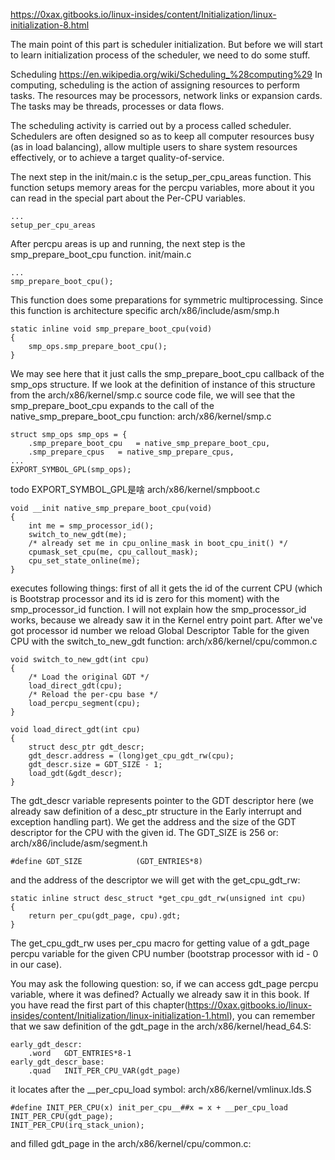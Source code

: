 
https://0xax.gitbooks.io/linux-insides/content/Initialization/linux-initialization-8.html


The main point of this part is scheduler initialization. But before we will start to learn initialization process of the scheduler, 
we need to do some stuff.

Scheduling  https://en.wikipedia.org/wiki/Scheduling_%28computing%29
In computing, scheduling is the action of assigning resources to perform tasks. The resources may be processors,
network links or expansion cards. The tasks may be threads, processes or data flows.

The scheduling activity is carried out by a process called scheduler. Schedulers are often designed so as 
to keep all computer resources busy (as in load balancing), allow multiple users to share system resources effectively, 
or to achieve a target quality-of-service.

The next step in the init/main.c is the setup_per_cpu_areas function. This function setups memory areas for the percpu variables, 
more about it you can read in the special part about the Per-CPU variables.
```
...
setup_per_cpu_areas
```

After percpu areas is up and running, the next step is the smp_prepare_boot_cpu function.
init/main.c
```
...
smp_prepare_boot_cpu();
```
This function does some preparations for symmetric multiprocessing. Since this function is architecture specific
arch/x86/include/asm/smp.h
```
static inline void smp_prepare_boot_cpu(void)
{
	smp_ops.smp_prepare_boot_cpu();
}
```
We may see here that it just calls the smp_prepare_boot_cpu callback of the smp_ops structure.
If we look at the definition of instance of this structure from the arch/x86/kernel/smp.c source code file,
we will see that the smp_prepare_boot_cpu expands to the call of the native_smp_prepare_boot_cpu function:
arch/x86/kernel/smp.c
```
struct smp_ops smp_ops = {
	.smp_prepare_boot_cpu	= native_smp_prepare_boot_cpu,
	.smp_prepare_cpus	= native_smp_prepare_cpus,
...	
EXPORT_SYMBOL_GPL(smp_ops);
``` 
todo EXPORT_SYMBOL_GPL是啥
arch/x86/kernel/smpboot.c
```
void __init native_smp_prepare_boot_cpu(void)
{
	int me = smp_processor_id();
	switch_to_new_gdt(me);
	/* already set me in cpu_online_mask in boot_cpu_init() */
	cpumask_set_cpu(me, cpu_callout_mask);
	cpu_set_state_online(me);
}
```
executes following things: first of all it gets the id of the current CPU (which is Bootstrap processor
and its id is zero for this moment) with the smp_processor_id function. I will not explain how the smp_processor_id works,
because we already saw it in the Kernel entry point part. 
After we've got processor id number we reload Global Descriptor Table for the given CPU with the switch_to_new_gdt function:
arch/x86/kernel/cpu/common.c
```
void switch_to_new_gdt(int cpu)
{
	/* Load the original GDT */
	load_direct_gdt(cpu);
	/* Reload the per-cpu base */
	load_percpu_segment(cpu);
}

void load_direct_gdt(int cpu)
{
	struct desc_ptr gdt_descr;
	gdt_descr.address = (long)get_cpu_gdt_rw(cpu);
	gdt_descr.size = GDT_SIZE - 1;
	load_gdt(&gdt_descr);
}
```
The gdt_descr variable represents pointer to the GDT descriptor here (we already saw definition of a desc_ptr structure in the Early interrupt 
and exception handling part). We get the address and the size of the GDT descriptor for the CPU with the given id. 
The GDT_SIZE is 256 or:
arch/x86/include/asm/segment.h
```
#define GDT_SIZE			(GDT_ENTRIES*8)
```

and the address of the descriptor we will get with the get_cpu_gdt_rw:
```
static inline struct desc_struct *get_cpu_gdt_rw(unsigned int cpu)
{
	return per_cpu(gdt_page, cpu).gdt;
}
```
The get_cpu_gdt_rw uses per_cpu macro for getting value of a gdt_page percpu variable for the given CPU number
(bootstrap processor with id - 0 in our case).

You may ask the following question: so, if we can access gdt_page percpu variable, where it was defined?
Actually we already saw it in this book. If you have read the first part of this chapter(https://0xax.gitbooks.io/linux-insides/content/Initialization/linux-initialization-1.html), 
you can remember that we saw definition of the gdt_page in the arch/x86/kernel/head_64.S:
```
early_gdt_descr:
	.word	GDT_ENTRIES*8-1
early_gdt_descr_base:
	.quad	INIT_PER_CPU_VAR(gdt_page)
```
it locates after the __per_cpu_load symbol:
arch/x86/kernel/vmlinux.lds.S
```
#define INIT_PER_CPU(x) init_per_cpu__##x = x + __per_cpu_load
INIT_PER_CPU(gdt_page);
INIT_PER_CPU(irq_stack_union);
```
and filled gdt_page in the arch/x86/kernel/cpu/common.c:
```
```